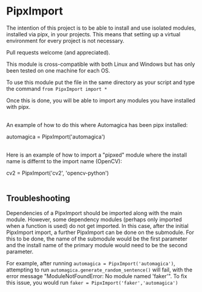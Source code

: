 # PipxImport


The intention of this project is to be able to install and use isolated modules, installed via pipx, in your projects. This means that setting up a virtual environment for every project is not necessary.

Pull requests welcome (and appreciated).

This module is cross-compatible with both Linux and Windows but has only been tested on one machine for each OS.

To use this module put the file in the same directory as your script and type the command  `from PipxImport import *`

Once this is done, you will be able to import any modules you have installed with pipx.<br/><br/>


An example of how to do this where Automagica has been pipx installed:

automagica = PipxImport('automagica')<br/><br/>


Here is an example of how to import a "pipxed" module where the install name is differnt to the import name (OpenCV):

cv2 = PipxImport('cv2', 'opencv-python')<br/><br/>


## Troubleshooting

Dependencies of a PipxImport should be imported along with the main module. However, some dependency modules (perhaps only imported when a function is used) do not get imported. In this case, after the initial PipxImport import, a further PipxImport can be done on the submodule. For this to be done, the name of the submodule would be the first parameter and the install name of the primary module would need to be the second parameter.

For example, after running `automagica = PipxImport('automagica')`, attempting to run `automagica.generate_random_sentence()` will fail, with the error message "ModuleNotFoundError: No module named 'faker'". To fix this issue, you would run `faker = PipxImport('faker','automagica')`
